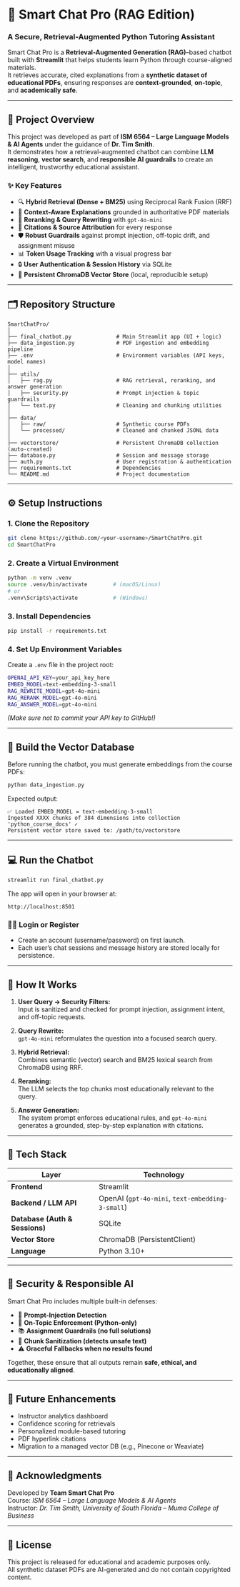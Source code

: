 # 🤖 Smart Chat Pro (RAG Edition)

### A Secure, Retrieval-Augmented Python Tutoring Assistant

Smart Chat Pro is a **Retrieval-Augmented Generation (RAG)**–based chatbot built with **Streamlit** that helps students learn Python through course-aligned materials.  
It retrieves accurate, cited explanations from a **synthetic dataset of educational PDFs**, ensuring responses are **context-grounded**, **on-topic**, and **academically safe**.

---

## 🧭 Project Overview

This project was developed as part of **ISM 6564 – Large Language Models & AI Agents** under the guidance of **Dr. Tim Smith**.  
It demonstrates how a retrieval-augmented chatbot can combine **LLM reasoning**, **vector search**, and **responsible AI guardrails** to create an intelligent, trustworthy educational assistant.

### ✨ Key Features

- 🔍 **Hybrid Retrieval (Dense + BM25)** using Reciprocal Rank Fusion (RRF)
- 💬 **Context-Aware Explanations** grounded in authoritative PDF materials
- 🧠 **Reranking & Query Rewriting** with `gpt-4o-mini`
- 🧾 **Citations & Source Attribution** for every response
- 🛡️ **Robust Guardrails** against prompt injection, off-topic drift, and assignment misuse
- 📊 **Token Usage Tracking** with a visual progress bar
- 🔒 **User Authentication & Session History** via SQLite
- 🧱 **Persistent ChromaDB Vector Store** (local, reproducible setup)

---

## 🗂️ Repository Structure

```
SmartChatPro/
│
├── final_chatbot.py              # Main Streamlit app (UI + logic)
├── data_ingestion.py             # PDF ingestion and embedding pipeline
├── .env                          # Environment variables (API keys, model names)
│
├── utils/
│   ├── rag.py                    # RAG retrieval, reranking, and answer generation
│   ├── security.py               # Prompt injection & topic guardrails
│   └── text.py                   # Cleaning and chunking utilities
│
├── data/
│   ├── raw/                      # Synthetic course PDFs
│   └── processed/                # Cleaned and chunked JSONL data
│
├── vectorstore/                  # Persistent ChromaDB collection (auto-created)
├── database.py                   # Session and message storage
├── auth.py                       # User registration & authentication
├── requirements.txt              # Dependencies
└── README.md                     # Project documentation
```

---

## ⚙️ Setup Instructions

### 1. Clone the Repository

```bash
git clone https://github.com/<your-username>/SmartChatPro.git
cd SmartChatPro
```

### 2. Create a Virtual Environment

```bash
python -m venv .venv
source .venv/bin/activate        # (macOS/Linux)
# or
.venv\Scripts\activate           # (Windows)
```

### 3. Install Dependencies

```bash
pip install -r requirements.txt
```

### 4. Set Up Environment Variables

Create a `.env` file in the project root:

```bash
OPENAI_API_KEY=your_api_key_here
EMBED_MODEL=text-embedding-3-small
RAG_REWRITE_MODEL=gpt-4o-mini
RAG_RERANK_MODEL=gpt-4o-mini
RAG_ANSWER_MODEL=gpt-4o-mini
```

_(Make sure not to commit your API key to GitHub!)_

---

## 🧮 Build the Vector Database

Before running the chatbot, you must generate embeddings from the course PDFs:

```bash
python data_ingestion.py
```

Expected output:

```
✅ Loaded EMBED_MODEL = text-embedding-3-small
Ingested XXXX chunks of 384 dimensions into collection 'python_course_docs' ✓
Persistent vector store saved to: /path/to/vectorstore
```

---

## 💻 Run the Chatbot

```bash
streamlit run final_chatbot.py
```

The app will open in your browser at:

```
http://localhost:8501
```

### 🧑‍💻 Login or Register

- Create an account (username/password) on first launch.
- Each user’s chat sessions and message history are stored locally for persistence.

---

## 🧠 How It Works

1. **User Query → Security Filters:**  
   Input is sanitized and checked for prompt injection, assignment intent, and off-topic requests.

2. **Query Rewrite:**  
   `gpt-4o-mini` reformulates the question into a focused search query.

3. **Hybrid Retrieval:**  
   Combines semantic (vector) search and BM25 lexical search from ChromaDB using RRF.

4. **Reranking:**  
   The LLM selects the top chunks most educationally relevant to the query.

5. **Answer Generation:**  
   The system prompt enforces educational rules, and `gpt-4o-mini` generates a grounded, step-by-step explanation with citations.

---

## 🧰 Tech Stack

| Layer                          | Technology                                       |
| ------------------------------ | ------------------------------------------------ |
| **Frontend**                   | Streamlit                                        |
| **Backend / LLM API**          | OpenAI (`gpt-4o-mini`, `text-embedding-3-small`) |
| **Database (Auth & Sessions)** | SQLite                                           |
| **Vector Store**               | ChromaDB (PersistentClient)                      |
| **Language**                   | Python 3.10+                                     |

---

## 🧪 Security & Responsible AI

Smart Chat Pro includes multiple built-in defenses:

- 🚫 **Prompt-Injection Detection**
- 🎯 **On-Topic Enforcement (Python-only)**
- 📚 **Assignment Guardrails (no full solutions)**
- 🧹 **Chunk Sanitization (detects unsafe text)**
- ⚠️ **Graceful Fallbacks when no results found**

Together, these ensure that all outputs remain **safe, ethical, and educationally aligned**.

---

## 🔮 Future Enhancements

- Instructor analytics dashboard
- Confidence scoring for retrievals
- Personalized module-based tutoring
- PDF hyperlink citations
- Migration to a managed vector DB (e.g., Pinecone or Weaviate)

---

## 🏁 Acknowledgments

Developed by **Team Smart Chat Pro**  
Course: _ISM 6564 – Large Language Models & AI Agents_  
Instructor: _Dr. Tim Smith, University of South Florida – Muma College of Business_

---

## 📜 License

This project is released for educational and academic purposes only.  
All synthetic dataset PDFs are AI-generated and do not contain copyrighted content.
